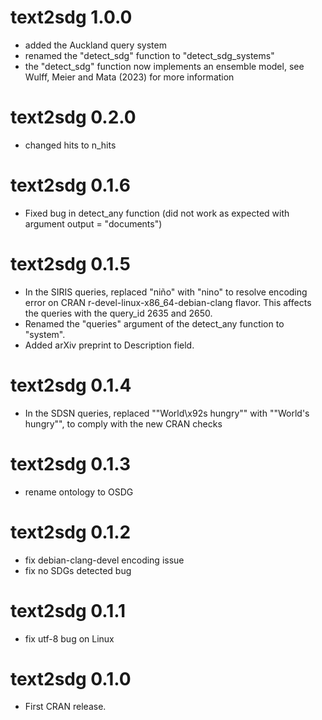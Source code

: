 
# text2sdg 1.0.0
* added the Auckland query system
* renamed the "detect_sdg" function to "detect_sdg_systems"
* the "detect_sdg" function now implements an ensemble model, see Wulff, Meier and Mata (2023) for more information

# text2sdg 0.2.0
* changed hits to n_hits


# text2sdg 0.1.6
* Fixed bug in detect_any function (did not work as expected with argument output = "documents")


# text2sdg 0.1.5
* In the SIRIS queries, replaced "niño" with "nino" to resolve encoding error on CRAN r-devel-linux-x86_64-debian-clang flavor. This affects the queries with the query_id 2635 and 2650.
* Renamed the "queries" argument of the detect_any function to "system". 
* Added arXiv preprint to Description field. 


# text2sdg 0.1.4

* In the SDSN queries, replaced "\"World\x92s hungry\"" with "\"World's hungry\"", to comply with the new CRAN checks



# text2sdg 0.1.3

* rename ontology to OSDG


# text2sdg 0.1.2

* fix debian-clang-devel encoding issue
* fix no SDGs detected bug



# text2sdg 0.1.1

* fix utf-8 bug on Linux



# text2sdg 0.1.0

* First CRAN release.
